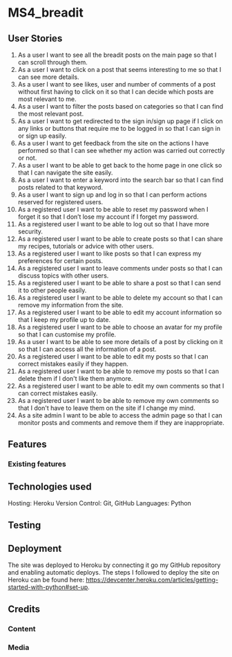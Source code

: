 # MS4_breadit


## User Stories

1. As a user I want to see all the breadit posts on the main page so that I can scroll through them.
2. As a user I want to click on a post that seems interesting to me so that I can see more details.
3. As a user I want to see likes, user and number of comments of a post without first having to click on it so that I can decide which posts are most relevant to me.
4. As a user I want to filter the posts based on categories so that I can find the most relevant post.
5. As a user I want to get redirected to the sign in/sign up page if I click on any links or buttons that require me to be logged in so that I can sign in or sign up easily.
6. As a user I want to get feedback from the site on the actions I have performed so that I can see whether my action was carried out correctly or not.
7. As a user I want to be able to get back to the home page in one click so that I can navigate the site easily.
8. As a user I want to enter a keyword into the search bar so that I can find posts related to that keyword.
9. As a user I want to sign up and log in so that I can perform actions reserved for registered users.
10. As a registered user I want to be able to reset my password when I forget it so that I don’t lose my account if I forget my password.
11. As a registered user I want to be able to log out so that I have more security.
12. As a registered user I want to be able to create posts so that I can share my recipes, tutorials or advice with other users.
13. As a registered user I want to like posts so that I can express my preferences for certain posts.
14. As a registered user I want to leave comments under posts so that I can discuss topics with other users.
15. As a registered user I want to be able to share a post so that I can send it to other people easily.
16. As a registered user I want to be able to delete my account so that I can remove my information from the site.
17. As a registered user I want to be able to edit my account information so that I keep my profile up to date.
18. As a registered user I want to be able to choose an avatar for my profile so that I can customise my profile.
19. As a user I want to be able to see more details of a post by clicking on it so that I can access all the information of a post.
20. As a registered user I want to be able to edit my posts so that I can correct mistakes easily if they happen.
21. As a registered user I want to be able to remove my posts so that I can delete them if I don't like them anymore.
22. As a registered user I want to be able to edit my own comments so that I can correct mistakes easily.
23. As a registered user I want to be able to remove my own comments so that I don't have to leave them on the site if I change my mind.
24. As a site admin I want to be able to access the admin page so that I can monitor posts and comments and remove them if they are inappropriate.

## Features 

### Existing features
<!-- Work in progress -->
<!-- optional: features left to implement -->

## Technologies used

Hosting: Heroku
Version Control: Git, GitHub
Languages: Python

## Testing

## Deployment

The site was deployed to Heroku by connecting it go my GitHub repository and enabling automatic deploys.
The steps I followed to deploy the site on Heroku can be found here: https://devcenter.heroku.com/articles/getting-started-with-python#set-up.


## Credits

### Content

### Media

